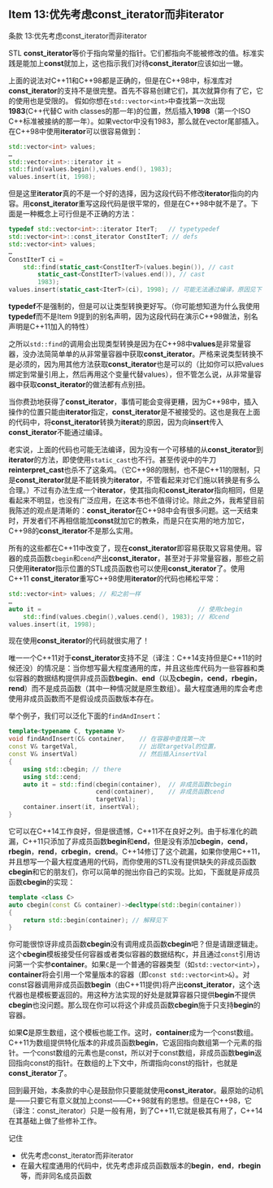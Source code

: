 ## Item 13:优先考虑const_iterator而非iterator
条款 13:优先考虑const_iterator而非iterator

STL **const_iterator**等价于指向常量的指针。它们都指向不能被修改的值。标准实践是能加上**const**就加上，这也指示我们对待**const_iterator**应该如出一辙。

上面的说法对C++11和C++98都是正确的，但是在C++98中，标准库对**const_iterator**的支持不是很完整。首先不容易创建它们，其次就算你有了它，它的使用也是受限的。
假如你想在`std::vector<int>`中查找第一次出现**1983**(C++代替C with classes的那一年)的位置，然后插入**1998**（第一个ISO C++标准被接纳的那一年）。如果vector中没有1983，那么就在vector尾部插入。在C++98中使用**iterator**可以很容易做到：

```cpp
std::vector<int> values;
…
std::vector<int>::iterator it =
std::find(values.begin(),values.end(), 1983);
values.insert(it, 1998);
```

但是这里**iterator**真的不是一个好的选择，因为这段代码不修改**iterator**指向的内容。用**const_iterator**重写这段代码是很平常的，但是在C++98中就不是了。下面是一种概念上可行但是不正确的方法：

```cpp
typedef std::vector<int>::iterator IterT; 	// typetypedef
std::vector<int>::const_iterator ConstIterT; // defs
std::vector<int> values;
…
ConstIterT ci =
	std::find(static_cast<ConstIterT>(values.begin()), // cast
		static_cast<ConstIterT>(values.end()), // cast
		1983);
values.insert(static_cast<IterT>(ci), 1998); // 可能无法通过编译，原因见下
```

**typedef**不是强制的，但是可以让类型转换更好写。（你可能想知道为什么我使用**typedef**而不是Item 9提到的别名声明，因为这段代码在演示C++98做法，别名声明是C++11加入的特性）

之所以`std::find`的调用会出现类型转换是因为在C++98中**values**是非常量容器，没办法简简单单的从非常量容器中获取**const_iterator**。严格来说类型转换不是必须的，因为用其他方法获取**const_iterator**也是可以的（比如你可以把values绑定到常量引用上，然后再用这个变量代替values），但不管怎么说，从非常量容器中获取**const_iterator**的做法都有点别扭。

当你费劲地获得了**const_iterator**，事情可能会变得更糟，因为C++98中，插入操作的位置只能由**iterator**指定，**const_iterator**是不被接受的。这也是我在上面的代码中，将**const_iterator**转换为**iterat**的原因，因为向**insert**传入**const_iterator**不能通过编译。

老实说，上面的代码也可能无法编译，因为没有一个可移植的从**const_iterator**到**iterator**的方法，即使使用`static_cast`也不行。甚至传说中的牛刀**reinterpret_cast**也杀不了这条鸡。（它C++98的限制，也不是C++11的限制，只是**const_iterator**就是不能转换为**iterator**，不管看起来对它们施以转换是有多么合理。）不过有办法生成一个**iterator**，使其指向和**const_iterator**指向相同，但是看起来不明显，也没有广泛应用，在这本书也不值得讨论。除此之外，我希望目前我陈述的观点是清晰的：**const_iterator**在C++98中会有很多问题。这一天结束时，开发者们不再相信能加**const**就加它的教条，而是只在实用的地方加它，C++98的**const_iterator**不是那么实用。

所有的这些都在C++11中改变了，现在**const_iterator**即容易获取又容易使用。容器的成员函数`cbegin`和`cend`产出**const_iterator**，甚至对于非常量容器，那些之前只使用**iterator**指示位置的STL成员函数也可以使用**const_iterator**了。使用C++11 **const_iterator**重写C++98使用**iterator**的代码也稀松平常：
```cpp
std::vector<int> values; // 和之前一样
…
auto it = 											// 使用cbegin
	std::find(values.cbegin(),values.cend(), 1983); // 和cend
values.insert(it, 1998);
```
现在使用**const_iterator**的代码就很实用了！

唯一一个C++11对于**const_iterator**支持不足（译注：C++14支持但是C++11的时候还没）的情况是：当你想写最大程度通用的库，并且这些库代码为一些容器和类似容器的数据结构提供非成员函数**begin**、**end**（以及**cbegin**，**cend**，**rbegin**，**rend**）而不是成员函数（其中一种情况就是原生数组）。最大程度通用的库会考虑使用非成员函数而不是假设成员函数版本存在。

举个例子，我们可以泛化下面的`findAndInsert`：

```cpp
template<typename C, typename V>
void findAndInsert(C& container, 	// 在容器中查找第一次
const V& targetVal, 				// 出现targetVal的位置，
const V& insertVal) 				// 然后插入insertVal
{ 									
	using std::cbegin; // there
	using std::cend;
	auto it = std::find(cbegin(container), 	// 非成员函数cbegin
						cend(container), 	// 非成员函数cend
						targetVal);
	container.insert(it, insertVal);
}
```

它可以在C++14工作良好，但是很遗憾，C++11不在良好之列。由于标准化的疏漏，C++11只添加了非成员函数**begin**和**end**，但是没有添加**cbegin**，**cend**，**rbegin**，**rend**，**crbegin**，**crend**。C++14修订了这个疏漏，如果你使用C++11，并且想写一个最大程度通用的代码，而你使用的STL没有提供缺失的非成员函数**cbegin**和它的朋友们，你可以简单的抛出你自己的实现。比如，下面就是非成员函数**cbegin**的实现：

```cpp
template <class C>
auto cbegin(const C& container)->decltype(std::begin(container))
{
	return std::begin(container); // 解释见下
}
```

你可能很惊讶非成员函数**cbegin**没有调用成员函数**cbegin**吧？但是请跟逻辑走。这个**cbegin**模板接受任何容器或者类似容器的数据结构`C`，并且通过`const`引用访问第一个实参**container**。如果`C`是一个普通的容器类型（如`std::vector<int>`），**container**将会引用一个常量版本的容器（即`const std::vector<int>&`）。对const容器调用非成员函数**begin**（由C++11提供)将产出**const_iterator**，这个迭代器也是模板要返回的。用这种方法实现的好处是就算容器只提供**begin**不提供**cbegin**也没问题。那么现在你可以将这个非成员函数**cbegin**施于只支持**begin**的容器。

如果**C**是原生数组，这个模板也能工作。这时，**container**成为一个const数组。C++11为数组提供特化版本的非成员函数**begin**，它返回指向数组第一个元素的指针。一个const数组的元素也是const，所以对于const数组，非成员函数**begin**返回指向const的指针。在数组的上下文中，所谓指向const的指针，也就是**const_iterator**了。

回到最开始，本条款的中心是鼓励你只要能就使用**const_iterator**。最原始的动机是——只要它有意义就加上const——C++98就有的思想。但是在C++98，它（译注：const_iterator）只是一般有用，到了C++11,它就是极其有用了，C++14在其基础上做了些修补工作。

记住

+ 优先考虑const_iterator而非iterator
+ 在最大程度通用的代码中，优先考虑非成员函数版本的**begin**，**end**，**rbegin**等，而非同名成员函数
